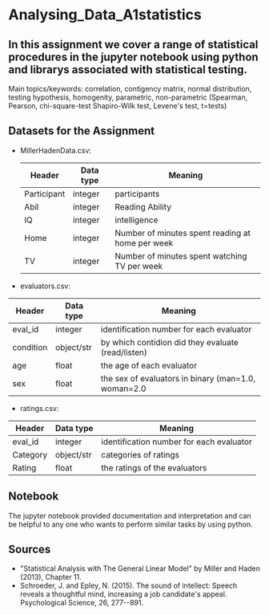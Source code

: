 # Analysing_Data_A1statistics

## In this assignment we cover a range of statistical procedures in the jupyter notebook using python and librarys associated with statistical testing.

Main topics/keywords: correlation, contigency matrix, normal distribution, testing hypothesis, homogenity, parametric, non-parametric 
(Spearman, Pearson, chi-square-test Shapiro-Wilk test, Levene's test, t=tests)


## Datasets for the Assignment

- MillerHadenData.csv:

  | Header     | Data type | Meaning                                          |
  |------------|-----------|--------------------------------------------------|
  | Participant| integer   | participants                                     | 
  | Abil       | integer   | Reading Ability                                  |
  | IQ         | integer   | intelligence                                     |
  | Home       | integer   | Number of minutes spent reading at home per week |
  | TV         | integer   | Number of minutes spent watching TV per week     |

- evaluators.csv:

 | Header     | Data type | Meaning                                            |
 |------------|-----------|----------------------------------------------------|
 | eval_id    | integer   | identification number for each evaluator           |
 | condition  | object/str| by which contidion did they evaluate (read/listen) |
 | age        | float     | the age of each evaluator                          |
 |sex         | float     | the sex of evaluators in binary (man=1.0, woman=2.0|

- ratings.csv:

| Header     | Data type | Meaning                                            |
|------------|-----------|----------------------------------------------------|
| eval_id    | integer   | identification number for each evaluator           |
| Category   | object/str| categories of ratings                              |
| Rating     | float     | the ratings of the evaluators                      |

## Notebook
The jupyter notebook provided documentation and interpretation and can be helpful to any one who wants to perform similar tasks by using python.

## Sources
- "Statistical Analysis with The General Linear Model" by Miller and Haden (2013), Chapter 11.
-  Schroeder, J. and Epley, N. (2015). The sound of intellect: Speech reveals a thoughtful mind, increasing a job candidate's appeal. Psychological Science, 26, 277--891.
